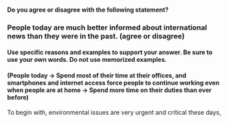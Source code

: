 #### Do you agree or disagree with the following statement?
### People today are much better informed about international news than they were in the past. (agree or disagree)
#### Use specific reasons and examples to support your answer. Be sure to use your own words. Do not use memorized examples.

#### (People today -> Spend most of their time at their offices, and smartphones and internet access force people to continue working even when people are at home -> Spend more time on their duties than ever before)

To begin with, environmental issues are very urgent and critical these days,
